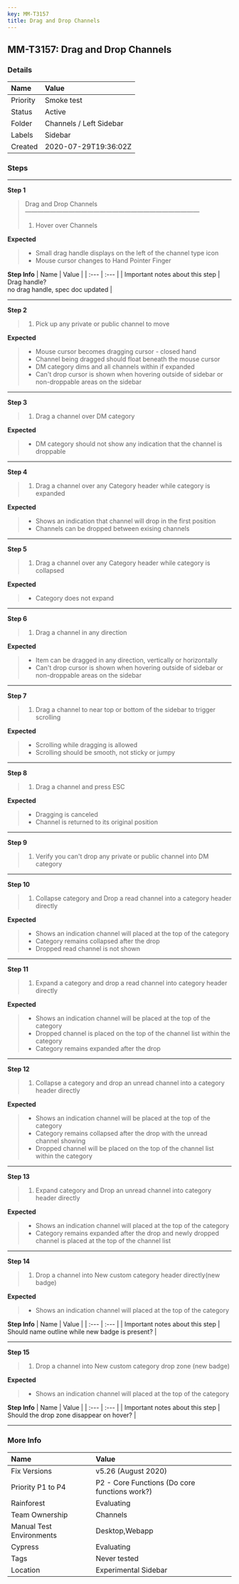 ```yaml
---
key: MM-T3157
title: Drag and Drop Channels
---
```


## MM-T3157: Drag and Drop Channels

### Details

| Name     | Value                   |
| :------- | :---------------------- |
| Priority | Smoke test              |
| Status   | Active                  |
| Folder   | Channels / Left Sidebar |
| Labels   | Sidebar                 |
| Created  | 2020-07-29T19:36:02Z    |

### Steps

<hr/>

**Step 1**

> <article>Drag and Drop Channels<br />————————————————————————————<ol><li>Hover over Channels</li></ol></article>

**Expected**

> <article><ul><li>Small drag handle displays on the left of the channel type icon</li><li>Mouse cursor changes to Hand Pointer Finger</li></ul></article>

**Step Info**
| Name | Value |
| :--- | :--- |
| Important notes about this step | Drag handle?<br />no drag handle, spec doc updated |

<hr/>

**Step 2**

> <article><ol><li>Pick up any private or public channel to move</li></ol></article>

**Expected**

> <article><ul><li>Mouse cursor becomes dragging cursor - closed hand</li><li>Channel being dragged should float beneath the mouse cursor</li><li>DM category dims and all channels within if expanded</li><li>Can't drop cursor is shown when hovering outside of sidebar or non-droppable areas on the sidebar</li></ul></article>

<hr/>

**Step 3**

> <article><ol><li>Drag a channel over DM category</li></ol></article>

**Expected**

> <article><ul><li>DM category should not show any indication that the channel is droppable</li></ul></article>

<hr/>

**Step 4**

> <article><ol><li>Drag a channel over any Category header while category is expanded</li></ol></article>

**Expected**

> <article><ul><li>Shows an indication that channel will drop in the first position</li><li>Channels can be dropped between exising channels</li></ul></article>

<hr/>

**Step 5**

> <article><ol><li>Drag a channel over any Category header while category is collapsed</li></ol></article>

**Expected**

> <article><ul><li>Category does not expand</li></ul></article>

<hr/>

**Step 6**

> <article><ol><li>Drag a channel in any direction</li></ol></article>

**Expected**

> <article><ul><li>Item can be dragged in any direction, vertically or horizontally</li><li>Can't drop cursor is shown when hovering outside of sidebar or non-droppable areas on the sidebar</li></ul></article>

<hr/>

**Step 7**

> <article><ol><li>Drag a channel to near top or bottom of the sidebar to trigger scrolling</li></ol></article>

**Expected**

> <article><ul><li>Scrolling while dragging is allowed</li><li>Scrolling should be smooth, not sticky or jumpy</li></ul></article>

<hr/>

**Step 8**

> <article><ol><li>Drag a channel and press ESC</li></ol></article>

**Expected**

> <article><ul><li>Dragging is canceled</li><li>Channel is returned to its original position</li></ul></article>

<hr/>

**Step 9**

> <article><ol><li>Verify you can't drop any private or public channel into DM category</li></ol></article>

<hr/>

**Step 10**

> <article><ol><li>Collapse category and Drop a read channel into a category header directly</li></ol></article>

**Expected**

> <article><ul><li>Shows an indication channel will placed at the top of the category</li><li>Category remains collapsed after the drop</li><li>Dropped read channel is not shown</li></ul></article>

<hr/>

**Step 11**

> <article><ol><li>Expand a category and drop a read channel into category header directly</li></ol></article>

**Expected**

> <article><ul><li>Shows an indication channel will be placed at the top of the category</li><li>Dropped channel is placed on the top of the channel list within the category</li><li>Category remains expanded after the drop</li></ul></article>

<hr/>

**Step 12**

> <article><ol><li>Collapse a category and drop an unread channel into a category header directly</li></ol></article>

**Expected**

> <article><ul><li>Shows an indication channel will be placed at the top of the category</li><li>Category remains collapsed after the drop with the unread channel showing</li><li>Dropped channel will be placed on the top of the channel list within the category</li></ul></article>

<hr/>

**Step 13**

> <article><ol><li>Expand category and Drop an unread channel into category header directly</li></ol></article>

**Expected**

> <article><ul><li>Shows an indication channel will placed at the top of the category</li><li>Category remains expanded after the drop and newly dropped channel is placed at the top of the channel list</li></ul></article>

<hr/>

**Step 14**

> <article><ol><li>Drop a channel into New custom category header directly(new badge)</li></ol></article>

**Expected**

> <article><ul><li>Shows an indication channel will placed at the top of the category</li></ul></article>

**Step Info**
| Name | Value |
| :--- | :--- |
| Important notes about this step | Should name outline while new badge is present? |

<hr/>

**Step 15**

> <article><ol><li>Drop a channel into New custom category drop zone (new badge)</li></ol></article>

**Expected**

> <article><ul><li>Shows an indication channel will placed at the top of the category</li></ul></article>

**Step Info**
| Name | Value |
| :--- | :--- |
| Important notes about this step | Should the drop zone disappear on hover? |

<hr/>

### More Info

| Name                     | Value                                         |
| :----------------------- | :-------------------------------------------- |
| Fix Versions             | v5.26 (August 2020)                           |
| Priority P1 to P4        | P2 - Core Functions (Do core functions work?) |
| Rainforest               | Evaluating                                    |
| Team Ownership           | Channels                                      |
| Manual Test Environments | Desktop,Webapp                                |
| Cypress                  | Evaluating                                    |
| Tags                     | Never tested                                  |
| Location                 | Experimental Sidebar                          |
